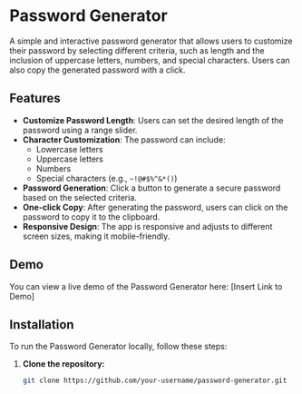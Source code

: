 # Password Generator

A simple and interactive password generator that allows users to customize their password by selecting different criteria, such as length and the inclusion of uppercase letters, numbers, and special characters. Users can also copy the generated password with a click.

## Features

- **Customize Password Length**: Users can set the desired length of the password using a range slider.
- **Character Customization**: The password can include:
  - Lowercase letters
  - Uppercase letters
  - Numbers
  - Special characters (e.g., `~!@#$%^&*()`)
- **Password Generation**: Click a button to generate a secure password based on the selected criteria.
- **One-click Copy**: After generating the password, users can click on the password to copy it to the clipboard.
- **Responsive Design**: The app is responsive and adjusts to different screen sizes, making it mobile-friendly.

## Demo

You can view a live demo of the Password Generator here: [Insert Link to Demo]

## Installation

To run the Password Generator locally, follow these steps:

1. **Clone the repository:**

   ```bash
   git clone https://github.com/your-username/password-generator.git
